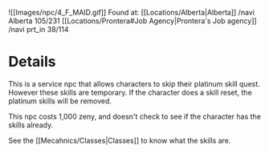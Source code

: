 ![[Images/npc/4_F_MAID.gif]]
Found at:
[[Locations/Alberta|Alberta]] /navi Alberta 105/231
[[Locations/Prontera#Job Agency|Prontera's Job agency]] /navi prt_in  38/114

# Details

This is a service npc that allows characters to skip their platinum skill quest. However these skills are temporary. If the character does a skill reset, the platinum skills will be removed. 

This npc costs 1,000 zeny, and doesn't check to see if the character has the skills already. 

See the [[Mecahnics/Classes|Classes]] to know what the skills are. 